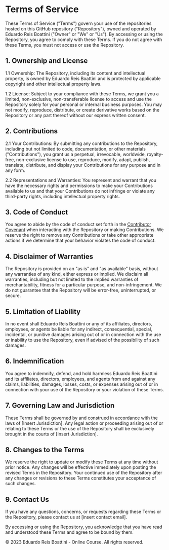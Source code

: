 # Terms of Service

These Terms of Service ("Terms") govern your use of the repositories hosted on this GitHub repository ("Repository"), owned and operated by Eduardo Reis Boattini ("Owner" or "We" or "Us"). By accessing or using the Repository, you agree to comply with these Terms. If you do not agree with these Terms, you must not access or use the Repository.

## 1. Ownership and License

1.1 Ownership:
The Repository, including its content and intellectual property, is owned by Eduardo Reis Boattini and is protected by applicable copyright and other intellectual property laws.

1.2 License:
Subject to your compliance with these Terms, we grant you a limited, non-exclusive, non-transferable license to access and use the Repository solely for your personal or internal business purposes. You may not modify, reproduce, distribute, or create derivative works based on the Repository or any part thereof without our express written consent.

## 2. Contributions

2.1 Your Contributions:
By submitting any contributions to the Repository, including but not limited to code, documentation, or other materials ("Contributions"), you grant us a perpetual, irrevocable, worldwide, royalty-free, non-exclusive license to use, reproduce, modify, adapt, publish, translate, distribute, and display your Contributions for any purpose and in any form.

2.2 Representations and Warranties:
You represent and warrant that you have the necessary rights and permissions to make your Contributions available to us and that your Contributions do not infringe or violate any third-party rights, including intellectual property rights.

## 3. Code of Conduct

You agree to abide by the code of conduct set forth in the [Contributor Covenant](https://www.contributor-covenant.org/version/2/0/code_of_conduct.html) when interacting with the Repository or making Contributions. We reserve the right to remove any Contributions or take other appropriate actions if we determine that your behavior violates the code of conduct.

## 4. Disclaimer of Warranties

The Repository is provided on an "as is" and "as available" basis, without any warranties of any kind, either express or implied. We disclaim all warranties, including but not limited to the implied warranties of merchantability, fitness for a particular purpose, and non-infringement. We do not guarantee that the Repository will be error-free, uninterrupted, or secure.

## 5. Limitation of Liability

In no event shall Eduardo Reis Boattini or any of its affiliates, directors, employees, or agents be liable for any indirect, consequential, special, incidental, or punitive damages arising out of or in connection with the use or inability to use the Repository, even if advised of the possibility of such damages.

## 6. Indemnification

You agree to indemnify, defend, and hold harmless Eduardo Reis Boattini and its affiliates, directors, employees, and agents from and against any claims, liabilities, damages, losses, costs, or expenses arising out of or in connection with your use of the Repository or your violation of these Terms.

## 7. Governing Law and Jurisdiction

These Terms shall be governed by and construed in accordance with the laws of [Insert Jurisdiction]. Any legal action or proceeding arising out of or relating to these Terms or the use of the Repository shall be exclusively brought in the courts of [Insert Jurisdiction].

## 8. Changes to the Terms

We reserve the right to update or modify these Terms at any time without prior notice. Any changes will be effective immediately upon posting the revised Terms in the Repository. Your continued use of the Repository after any changes or revisions to these Terms constitutes your acceptance of such changes.

## 9. Contact Us

If you have any questions, concerns, or requests regarding these Terms or the Repository, please contact us at [insert contact email].

By accessing or using the Repository, you acknowledge that you have read and understood these Terms and agree to be bound by them.

© 2023 Eduardo Reis Boattini - Online Course. All rights reserved.